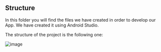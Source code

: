 Structure
-----------------------------
In this folder you will find the files we have created in order to develop our App. We have created it using Android Studio. 

The structure of the project is the following one:

![image](https://user-images.githubusercontent.com/91085077/159377300-8062a875-08b1-478c-8c2f-50479ceead54.png)
